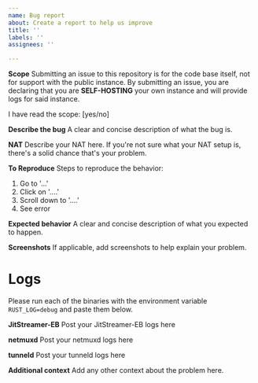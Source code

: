 ```yaml
---
name: Bug report
about: Create a report to help us improve
title: ''
labels: ''
assignees: ''

---
```


**Scope**
Submitting an issue to this repository is for the code base itself, not for support with the public instance. By submitting an issue, you are declaring that you are **SELF-HOSTING** your own instance and will provide logs for said instance.

I have read the scope: [yes/no]

**Describe the bug**
A clear and concise description of what the bug is.

**NAT**
Describe your NAT here. If you're not sure what your NAT setup is, there's a solid chance that's your problem.

**To Reproduce**
Steps to reproduce the behavior:
1. Go to '...'
2. Click on '....'
3. Scroll down to '....'
4. See error

**Expected behavior**
A clear and concise description of what you expected to happen.

**Screenshots**
If applicable, add screenshots to help explain your problem.

# Logs

Please run each of the binaries with the environment variable ``RUST_LOG=debug`` and paste them below.

**JitStreamer-EB**
Post your JitStreamer-EB logs here

**netmuxd**
Post your netmuxd logs here

**tunneld**
Post your tunneld logs here

**Additional context**
Add any other context about the problem here.

